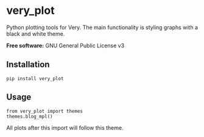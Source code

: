 # very_plot

Python plotting tools for Very.  The main functionality is styling graphs with a black and white theme.

**Free software:** GNU General Public License v3

## Installation
`pip install very_plot`

## Usage
```
from very_plot import themes
themes.blog_mpl()
```

All plots after this import will follow this theme.

